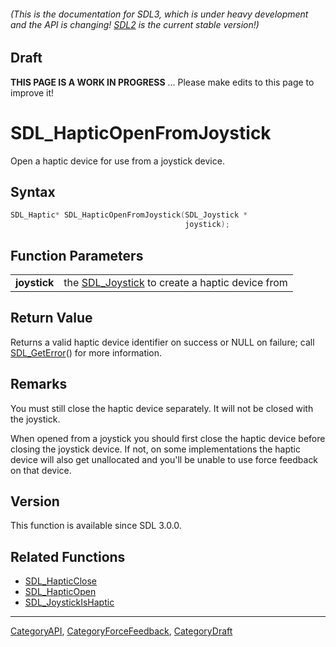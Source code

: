 ###### (This is the documentation for SDL3, which is under heavy development and the API is changing! [SDL2](https://wiki.libsdl.org/SDL2/) is the current stable version!)

## Draft

**THIS PAGE IS A WORK IN PROGRESS** ... Please make edits to this page to improve it!
# SDL_HapticOpenFromJoystick

Open a haptic device for use from a joystick device.

## Syntax

```c
SDL_Haptic* SDL_HapticOpenFromJoystick(SDL_Joystick *
                                       joystick);

```

## Function Parameters

|                  |                                                                 |
| ---------------- | --------------------------------------------------------------- |
| **joystick**     | the [SDL_Joystick](SDL_Joystick) to create a haptic device from |

## Return Value

Returns a valid haptic device identifier on success or NULL on failure;
call [SDL_GetError](SDL_GetError)() for more information.

## Remarks

You must still close the haptic device separately. It will not be closed
with the joystick.

When opened from a joystick you should first close the haptic device before
closing the joystick device. If not, on some implementations the haptic
device will also get unallocated and you'll be unable to use force feedback
on that device.

## Version

This function is available since SDL 3.0.0.

## Related Functions

* [SDL_HapticClose](SDL_HapticClose)
* [SDL_HapticOpen](SDL_HapticOpen)
* [SDL_JoystickIsHaptic](SDL_JoystickIsHaptic)

----
[CategoryAPI](CategoryAPI), [CategoryForceFeedback](CategoryForceFeedback), [CategoryDraft](CategoryDraft)


